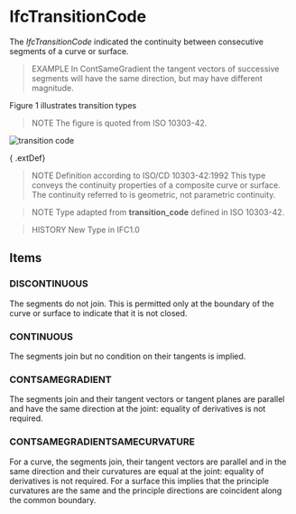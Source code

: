 # IfcTransitionCode

The _IfcTransitionCode_ indicated the continuity between consecutive segments of a curve or surface.
<!-- end of short definition -->

> EXAMPLE In ContSameGradient the tangent vectors of successive segments will have the same direction, but may have different magnitude.

Figure 1 illustrates transition types

> NOTE The figure is quoted from ISO 10303-42.

![transition code](../../../../figures/ifctransitioncode.gif "Figure 1 — Transition code")

{ .extDef}
> NOTE Definition according to ISO/CD 10303-42:1992
> This type conveys the continuity properties of a composite curve or surface. The continuity referred to is geometric, not parametric continuity.

> NOTE Type adapted from **transition_code** defined in ISO 10303-42.

> HISTORY New Type in IFC1.0

## Items

### DISCONTINUOUS
The segments do not join. This is permitted only at the boundary of the curve or
surface to indicate that it is not closed.

### CONTINUOUS
The segments join but no condition on their tangents is implied.

### CONTSAMEGRADIENT
The segments join and their tangent vectors or tangent planes are parallel and
have the same direction at the joint: equality of derivatives is not required.

### CONTSAMEGRADIENTSAMECURVATURE
For a curve, the segments join, their tangent vectors are parallel and in the same direction and their curvatures are equal at the joint: equality of derivatives is not required. For a surface this implies that the principle curvatures are the same and the principle directions are coincident along the
common boundary.
